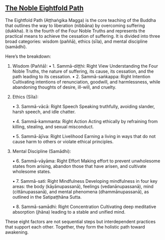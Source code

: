 ## [The Noble Eightfold Path](https://sukhavaho.github.io/dhamma/lists)

The Eightfold Path (Aṭṭhaṅgika Magga) is the core teaching of the Buddha that outlines the way to liberation (nibbāna) by overcoming suffering (dukkha). It is the fourth of the Four Noble Truths and represents the practical means to achieve the cessation of suffering. It is divided into three broad categories: wisdom (paññā), ethics (sīla), and mental discipline (samādhi).

Here’s the breakdown:

1. Wisdom (Paññā):
    •	1. Sammā-diṭṭhi: Right View
Understanding the Four Noble Truths, the nature of suffering, its cause, its cessation, and the path leading to its cessation.
    •	2. Sammā-saṅkappa: Right Intention
Cultivating intentions of renunciation, goodwill, and harmlessness, while abandoning thoughts of desire, ill-will, and cruelty.

2. Ethics (Sīla):

    •	3. Sammā-vācā: Right Speech
Speaking truthfully, avoiding slander, harsh speech, and idle chatter.

	•	4. Sammā-kammanta: Right Action
Acting ethically by refraining from killing, stealing, and sexual misconduct.

	•	5. Sammā-ājīva: Right Livelihood
Earning a living in ways that do not cause harm to others or violate ethical principles.

3. Mental Discipline (Samādhi):

	•	6. Sammā-vāyāma: Right Effort
Making effort to prevent unwholesome states from arising, abandon those that have arisen, and cultivate wholesome states.

	•	7. Sammā-sati: Right Mindfulness
Developing mindfulness in four key areas: the body (kāyānupassanā), feelings (vedanānupassanā), mind (cittānupassanā), and mental phenomena (dhammānupassanā), as outlined in the Satipaṭṭhāna Sutta.

	•	8. Sammā-samādhi: Right Concentration
Cultivating deep meditative absorption (jhāna) leading to a stable and unified mind.

These eight factors are not sequential steps but interdependent practices that support each other. Together, they form the holistic path toward awakening.

